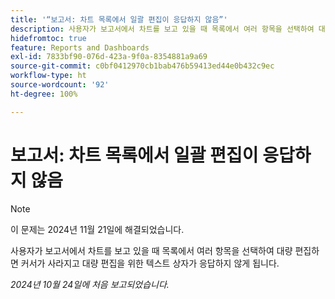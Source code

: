 ```yaml
---
title: '“보고서: 차트 목록에서 일괄 편집이 응답하지 않음”'
description: 사용자가 보고서에서 차트를 보고 있을 때 목록에서 여러 항목을 선택하여 대량 편집하면 커서가 사라지고 대량 편집을 위한 텍스트 상자가 응답하지 않게 됩니다.
hidefromtoc: true
feature: Reports and Dashboards
exl-id: 7833bf90-076d-423a-9f0a-8354881a9a69
source-git-commit: c0bf0412970cb1bab476b59413ed44e0b432c9ec
workflow-type: ht
source-wordcount: '92'
ht-degree: 100%

---
```


# 보고서: 차트 목록에서 일괄 편집이 응답하지 않음

>[!NOTE]
>
>이 문제는 2024년 11월 21일에 해결되었습니다.

사용자가 보고서에서 차트를 보고 있을 때 목록에서 여러 항목을 선택하여 대량 편집하면 커서가 사라지고 대량 편집을 위한 텍스트 상자가 응답하지 않게 됩니다.

_2024년 10월 24일에 처음 보고되었습니다._
